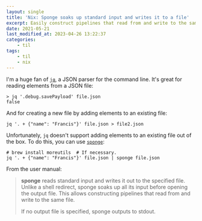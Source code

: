 ```yaml
---
layout: single
title: 'Nix: Sponge soaks up standard input and writes it to a file'
excerpt: Easily construct pipelines that read from and write to the same file
date: 2021-05-21
last_modified_at: 2023-04-26 13:22:37
categories:
    - til
tags:
    - til
    - nix
---
```


I'm a huge fan of [`jq`](https://stedolan.github.io/jq/), a JSON parser for the command line.
It's great for reading elements from a JSON file:

```shell
> jq '.debug.savePayload' file.json
false
```

And for creating a new file by adding elements to an existing file:

```she
jq '. + {"name": "Francis"}' file.json > file2.json
```

Unfortunately, `jq` doesn't support adding elements to an existing file out of the box.
To do this, you can use [`sponge`](https://linux.die.net/man/1/sponge):

```shell
# brew install moreutils  # If necessary.
jq '. + {"name": "Francis"}' file.json | sponge file.json
```

From the user manual:

> **sponge** reads standard input and writes it out to the specified file. Unlike a shell redirect,
> sponge soaks up all its input before opening the output file.
> This allows constructing pipelines that read from and write to the same file.
>
> If no output file is specified, sponge outputs to stdout.
